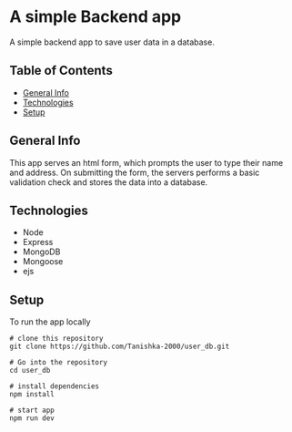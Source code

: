 # A simple Backend app
A simple backend app to save user data in a database.

## Table of Contents
+ [General Info](#general-info)
+ [Technologies](#technologies)
+ [Setup](#setup)

## General Info
This app serves an html form, which prompts the user to type their name and address. On submitting the form, the servers performs a basic validation check and stores the data into a database. 

## Technologies
+ Node
+ Express
+ MongoDB
+ Mongoose
+ ejs

## Setup
To run the app locally
```
# clone this repository
git clone https://github.com/Tanishka-2000/user_db.git

# Go into the repository
cd user_db

# install dependencies
npm install

# start app
npm run dev
```
